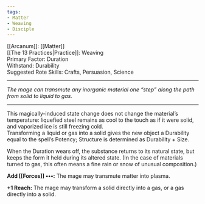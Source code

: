 ```yaml
---
tags:
- Matter
- Weaving
- Disciple
---
```


[[Arcanum]]: [[Matter]]\
[[The 13 Practices|Practice]]: Weaving\
Primary Factor: Duration\
Withstand: Durability\
Suggested Rote Skills: Crafts, Persuasion, Science

---

_The mage can transmute any inorganic material one “step” along the path from solid to liquid to gas._

---

This magically-induced state change does not change the material’s temperature: liquefied steel remains as cool to the touch as if it were solid, and vaporized ice is still freezing cold.\
Transforming a liquid or gas into a solid gives the new object a Durability equal to the spell’s Potency; Structure is determined as Durability + Size.

When the Duration wears off, the substance returns to its natural state, but keeps the form it held during its altered state. (In the case of materials turned to gas, this often means a fine rain or snow of unusual composition.)

**Add [[Forces]] •••:** The mage may transmute matter into plasma.

**+1 Reach:** The mage may transform a solid directly into a gas, or a gas directly into a solid.